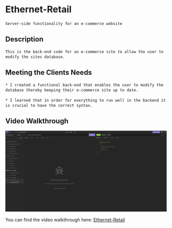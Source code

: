 # Ethernet-Retail

    Server-side functionality for an e-commerce website

## Description

```
This is the back-end code for an e-commerce site to allow the user to modify the sites database.

```

## Meeting the Clients Needs

```
* I created a functional back-end that enables the user to modify the database thereby keeping their e-commerce site up to date.

* I learned that in order for everything to run well in the backend it is crucial to have the correct syntax.

```

## Video Walkthrough

![Gif](M13gif.gif)

You can find the video walkthrough here: [Ethernet-Retail](https://youtu.be/E_iMLgA_4qQ/)
